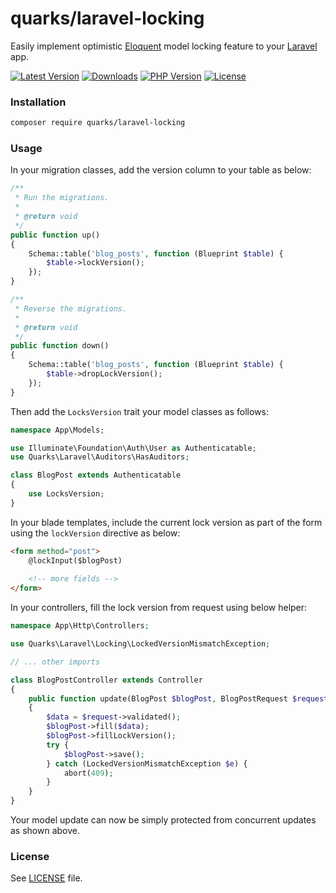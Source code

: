 # quarks/laravel-locking

Easily implement optimistic [Eloquent](https://laravel.com/docs/6.x/eloquent) model locking feature to your [Laravel](https://laravel.com/) app.

[![Latest Version][latest-version-image]][latest-version-url]
[![Downloads][downloads-image]][downloads-url]
[![PHP Version][php-version-image]][php-version-url]
[![License][license-image]](LICENSE)

### Installation

```bash
composer require quarks/laravel-locking
```

### Usage

In your migration classes, add the version column to your table as below:

```php
/**
 * Run the migrations.
 *
 * @return void
 */
public function up()
{
    Schema::table('blog_posts', function (Blueprint $table) {
        $table->lockVersion();
    });
}

/**
 * Reverse the migrations.
 *
 * @return void
 */
public function down()
{
    Schema::table('blog_posts', function (Blueprint $table) {
        $table->dropLockVersion();
    });
}
```

Then add the `LocksVersion` trait your model classes as follows:

```php
namespace App\Models;

use Illuminate\Foundation\Auth\User as Authenticatable;
use Quarks\Laravel\Auditors\HasAuditors;

class BlogPost extends Authenticatable
{
    use LocksVersion;
}
```

In your blade templates, include the current lock version as part of the form using the `lockVersion` directive as below:

```html
<form method="post">
    @lockInput($blogPost)
    
    <!-- more fields -->
</form>
```

In your controllers, fill the lock version from request using below helper:

```php
namespace App\Http\Controllers;

use Quarks\Laravel\Locking\LockedVersionMismatchException;

// ... other imports

class BlogPostController extends Controller
{
    public function update(BlogPost $blogPost, BlogPostRequest $request)
    {
        $data = $request->validated();
        $blogPost->fill($data);
        $blogPost->fillLockVersion();
        try {
            $blogPost->save();
        } catch (LockedVersionMismatchException $e) {
            abort(409);
        }
    }
}
```

Your model update can now be simply protected from concurrent updates as shown above.

### License

See [LICENSE](LICENSE) file.

[latest-version-image]: https://img.shields.io/github/release/qtsolv/laravel-locking.svg?style=flat-square
[latest-version-url]: https://github.com/qtsolv/laravel-locking/releases
[downloads-image]: https://img.shields.io/packagist/dt/quarks/laravel-locking.svg?style=flat-square
[downloads-url]: https://packagist.org/packages/quarks/laravel-locking
[php-version-image]: http://img.shields.io/badge/php-7.2+-8892be.svg?style=flat-square
[php-version-url]: https://www.php.net/downloads
[license-image]: https://img.shields.io/badge/license-MIT-brightgreen.svg?style=flat-square
